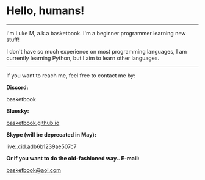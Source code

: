 <h1>Hello, humans!</h1>
<hr>
<p>I'm Luke M, a.k.a basketbook. I'm a beginner programmer learning new stuff!</p>
<p>I don't have so much experience on most programming languages, I am currently learning Python, but I aim to learn other languages.</p>
<hr>
<p>If you want to reach me, feel free to contact me by:</p>
<b>Discord:</b><p>basketbook</p>
<b>Bluesky:</b><p><a href="https://bsky.app/profile/basketbook.github.io"> basketbook.github.io</a></p>
<b>Skype (will be deprecated in May):</b><p>live:.cid.adb6b1239ae507c7</p>
<b>Or if you want to do the old-fashioned way.. E-mail:</b><p><a href="mailto:basketbook@aol.com"> basketbook@aol.com</a></p>
